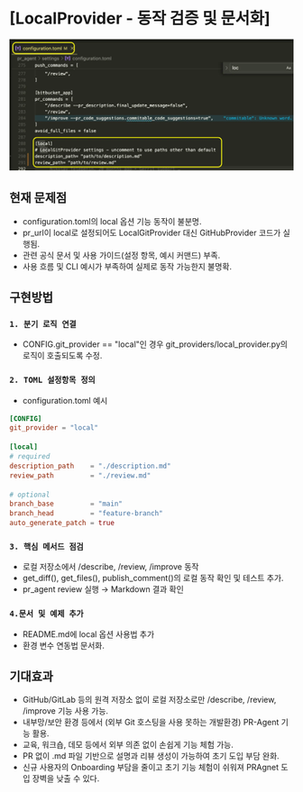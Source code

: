 # [LocalProvider - 동작 검증 및 문서화]

![img_4.png](img_4.png)

## 현재 문제점

- configuration.toml의 local 옵션 기능 동작이 불분명.
- pr_url이 local로 설정되어도 LocalGitProvider 대신 GitHubProvider 코드가 실행됨.
- 관련 공식 문서 및 사용 가이드(설정 항목, 예시 커맨드) 부족.
- 사용 흐름 및 CLI 예시가 부족하여 실제로 동작 가능한지 불명확.

## 구현방법

### `1. 분기 로직 연결`
- CONFIG.git_provider == "local"인 경우 git_providers/local_provider.py의 로직이 호출되도록 수정.

### `2. TOML 설정항목 정의`

- configuration.toml 예시

```toml
[CONFIG]
git_provider = "local"

[local]
# required
description_path    = "./description.md"
review_path         = "./review.md"

# optional
branch_base         = "main"
branch_head         = "feature-branch"
auto_generate_patch = true
```

### `3. 핵심 메서드 점검`
- 로컬 저장소에서 /describe, /review, /improve 동작 
- get_diff(), get_files(), publish_comment()의 로컬 동작 확인 및 테스트 추가.
- pr_agent review 실행 → Markdown 결과 확인

### `4.문서 및 예제 추가`
- README.md에 local 옵션 사용법 추가
- 환경 변수 연동법 문서화.



## 기대효과
- GitHub/GitLab 등의 원격 저장소 없이 로컬 저장소로만 /describe, /review, /improve 기능 사용 가능.
- 내부망/보안 환경 등에서 (외부 Git 호스팅을 사용 못하는 개발환경) PR-Agent 기능 활용.
- 교육, 워크숍, 데모 등에서 외부 의존 없이 손쉽게 기능 체험 가능. 
- PR 없이 .md 파일 기반으로 설명과 리뷰 생성이 가능하여 초기 도입 부담 완화.
- 신규 사용자의 Onboarding 부담을 줄이고 초기 기능 체험이 쉬워져 PRAgnet 도입 장벽을 낮출 수 있다.


